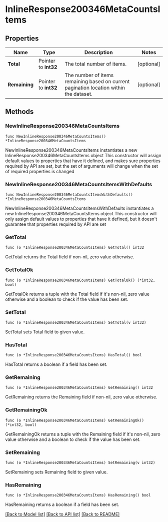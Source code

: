 # InlineResponse200346MetaCountsItems

## Properties

Name | Type | Description | Notes
------------ | ------------- | ------------- | -------------
**Total** | Pointer to **int32** | The total number of items. | [optional] 
**Remaining** | Pointer to **int32** | The number of items remaining based on current pagination location within the dataset. | [optional] 

## Methods

### NewInlineResponse200346MetaCountsItems

`func NewInlineResponse200346MetaCountsItems() *InlineResponse200346MetaCountsItems`

NewInlineResponse200346MetaCountsItems instantiates a new InlineResponse200346MetaCountsItems object
This constructor will assign default values to properties that have it defined,
and makes sure properties required by API are set, but the set of arguments
will change when the set of required properties is changed

### NewInlineResponse200346MetaCountsItemsWithDefaults

`func NewInlineResponse200346MetaCountsItemsWithDefaults() *InlineResponse200346MetaCountsItems`

NewInlineResponse200346MetaCountsItemsWithDefaults instantiates a new InlineResponse200346MetaCountsItems object
This constructor will only assign default values to properties that have it defined,
but it doesn't guarantee that properties required by API are set

### GetTotal

`func (o *InlineResponse200346MetaCountsItems) GetTotal() int32`

GetTotal returns the Total field if non-nil, zero value otherwise.

### GetTotalOk

`func (o *InlineResponse200346MetaCountsItems) GetTotalOk() (*int32, bool)`

GetTotalOk returns a tuple with the Total field if it's non-nil, zero value otherwise
and a boolean to check if the value has been set.

### SetTotal

`func (o *InlineResponse200346MetaCountsItems) SetTotal(v int32)`

SetTotal sets Total field to given value.

### HasTotal

`func (o *InlineResponse200346MetaCountsItems) HasTotal() bool`

HasTotal returns a boolean if a field has been set.

### GetRemaining

`func (o *InlineResponse200346MetaCountsItems) GetRemaining() int32`

GetRemaining returns the Remaining field if non-nil, zero value otherwise.

### GetRemainingOk

`func (o *InlineResponse200346MetaCountsItems) GetRemainingOk() (*int32, bool)`

GetRemainingOk returns a tuple with the Remaining field if it's non-nil, zero value otherwise
and a boolean to check if the value has been set.

### SetRemaining

`func (o *InlineResponse200346MetaCountsItems) SetRemaining(v int32)`

SetRemaining sets Remaining field to given value.

### HasRemaining

`func (o *InlineResponse200346MetaCountsItems) HasRemaining() bool`

HasRemaining returns a boolean if a field has been set.


[[Back to Model list]](../README.md#documentation-for-models) [[Back to API list]](../README.md#documentation-for-api-endpoints) [[Back to README]](../README.md)


